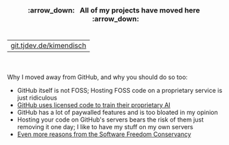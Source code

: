 <h3 align="center">:arrow_down: &nbsp; All of my projects have moved here &nbsp; :arrow_down:</h3>
<h1><table align="center"><tr><td><a href="https://git.tjdev.de/kimendisch">git.tjdev.de/kimendisch</a></td></tr></table></h1>
<br />

Why I moved away from GitHub, and why you should do so too:
- GitHub itself is not FOSS; Hosting FOSS code on a proprietary service is just ridiculous
- [GitHub uses licensed code to train their proprietary AI](https://githubcopilotlitigation.com)
- GitHub has a lot of paywalled features and is too bloated in my opinion
- Hosting your code on GitHub's servers bears the risk of them just removing it one day; I like to have my stuff on my own servers
- [Even more reasons from the Software Freedom Conservancy](https://sfconservancy.org/GiveUpGitHub)

